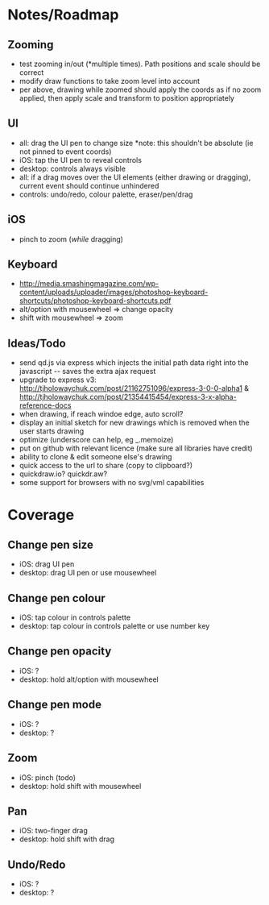 # Notes/Roadmap

## Zooming

- test zooming in/out (*multiple times). Path positions and scale should be correct
- modify draw functions to take zoom level into account
- per above, drawing while zoomed should apply the coords as if no zoom applied, then apply scale and transform to position appropriately

## UI

- all: drag the UI pen to change size *note: this shouldn't be absolute (ie not pinned to event coords)
- iOS: tap the UI pen to reveal controls
- desktop: controls always visible
- all: if a drag moves over the UI elements (either drawing or dragging), current event should continue unhindered
- controls: undo/redo, colour palette, eraser/pen/drag

## iOS

- pinch to zoom (*while* dragging)

## Keyboard

- http://media.smashingmagazine.com/wp-content/uploads/uploader/images/photoshop-keyboard-shortcuts/photoshop-keyboard-shortcuts.pdf
- alt/option with mousewheel => change opacity
- shift with mousewheel => zoom

## Ideas/Todo

- send qd.js via express which injects the initial path data right into the javascript -- saves the extra ajax request
- upgrade to express v3: http://tjholowaychuk.com/post/21162751096/express-3-0-0-alpha1 & http://tjholowaychuk.com/post/21354415454/express-3-x-alpha-reference-docs
- when drawing, if reach windoe edge, auto scroll?
- display an initial sketch for new drawings which is removed when the user starts drawing
- optimize (underscore can help, eg _.memoize)
- put on github with relevant licence (make sure all libraries have credit)
- ability to clone & edit someone else's drawing
- quick access to the url to share (copy to clipboard?)
- quickdraw.io? quickdr.aw?
- some support for browsers with no svg/vml capabilities

# Coverage

## Change pen size

- iOS: drag UI pen
- desktop: drag UI pen or use mousewheel

## Change pen colour

- iOS: tap colour in controls palette
- desktop: tap colour in controls palette or use number key

## Change pen opacity

- iOS: ?
- desktop: hold alt/option with mousewheel

## Change pen mode

- iOS: ?
- desktop: ?

## Zoom

- iOS: pinch (todo)
- desktop: hold shift with mousewheel

## Pan

- iOS: two-finger drag
- desktop: hold shift with drag

## Undo/Redo

- iOS: ?
- desktop: ?